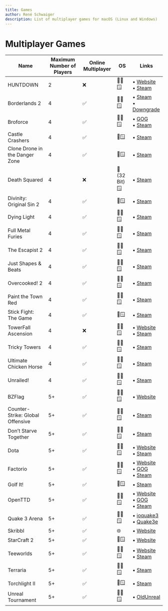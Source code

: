 ```yaml
---
title: Games
author: René Schwaiger
description: List of multiplayer games for macOS (Linux and Windows)
---
```


# Multiplayer Games

| Name                             | Maximum Number of Players | Online Multiplayer | OS            | Links                                                                                                                                                       |
| -------------------------------- | ------------------------- | ------------------ | ------------- | ----------------------------------------------------------------------------------------------------------------------------------------------------------- |
| HUNTDOWN                         | 2                         | ❌                 | 🍏🐧🪟         | • [Website](https://huntdown.com) <br/> • [Steam](https://store.steampowered.com/app/598550/HUNTDOWN/)                                                      |
| Borderlands 2                    | 4                         | ✅                 | 🍏🐧🪟         | • [Steam](https://store.steampowered.com/agecheck/app/49520/) <br/> • [Downgrade](https://steamcommunity.com/sharedfiles/filedetails/?id=2014284368)        |
| Broforce                         | 4                         | ✅                 | 🍏🐧🪟         | • [GOG](https://www.gog.com/game/broforce) <br/> • [Steam](https://store.steampowered.com/app/274190/Broforce/)                                             |
| Castle Crashers                  | 4                         | ✅                 | 🍏🪟           | • [Steam](https://store.steampowered.com/app/204360/Castle_Crashers/)                                                                                       |
| Clone Drone in the Danger Zone   | 4                         | ✅                 | 🍏🪟           | • [Steam](https://store.steampowered.com/app/597170/Clone_Drone_in_the_Danger_Zone/)                                                                        |
| Death Squared                    | 4                         | ❌                 | 🍏 (32 Bit) 🪟 | • [Steam](https://store.steampowered.com/app/471810/Death_Squared/)                                                                                         |
| Divinity: Original Sin 2         | 4                         | ✅                 | 🍏🪟           | • [Steam](https://store.steampowered.com/app/435150/Divinity_Original_Sin_2__Definitive_Edition/)                                                           |
| Dying Light                      | 4                         | ✅                 | 🍏🐧🪟         | • [Steam](https://store.steampowered.com/app/239140/Dying_Light_Enhanced_Edition/)                                                                          |
| Full Metal Furies                | 4                         | ✅                 | 🍏🐧🪟         | • [Steam](https://store.steampowered.com/app/416600/Full_Metal_Furies/)                                                                                     |
| The Escapist 2                   | 4                         | ✅                 | 🍏🐧🪟         | • [Steam](https://store.steampowered.com/app/641990/The_Escapists_2/)                                                                                       |
| Just Shapes & Beats              | 4                         | ✅                 | 🍏🐧🪟         | • [Steam](https://store.steampowered.com/app/531510/Just_Shapes__Beats/)                                                                                    |
| Overcooked! 2                    | 4                         | ✅                 | 🍏🐧🪟         | • [Steam](https://store.steampowered.com/app/728880/Overcooked_2/)                                                                                          |
| Paint the Town Red               | 4                         | ✅                 | 🍏🐧🪟         | • [Steam](https://store.steampowered.com/app/337320/Paint_the_Town_Red/)                                                                                    |
| Stick Fight: The Game            | 4                         | ✅                 | 🍏🪟           | • [Steam](https://store.steampowered.com/app/674940/)                                                                                                       |
| TowerFall Ascension              | 4                         | ❌                 | 🍏🐧🪟         | • [Website](http://www.towerfall-game.com) <br/> • [Steam](https://store.steampowered.com/app/251470/TowerFall_Ascension/)                                  |
| Tricky Towers                    | 4                         | ✅                 | 🍏🐧🪟         | • [Steam](https://store.steampowered.com/app/437920/)                                                                                                       |
| Ultimate Chicken Horse           | 4                         | ✅                 | 🍏🐧🪟         | • [Steam](https://store.steampowered.com/app/386940/Ultimate_Chicken_Horse/)                                                                                |
| Unrailed!                        | 4                         | ✅                 | 🍏🐧🪟         | • [Steam](https://store.steampowered.com/app/1016920/Unrailed/)                                                                                             |
| BZFlag                           | 5+                        | ✅                 | 🍏🐧🪟         | • [Website](https://www.bzflag.org)                                                                                                                         |
| Counter-Strike: Global Offensive | 5+                        | ✅                 | 🍏🐧🪟         | • [Steam](https://store.steampowered.com/app/730)                                                                                                           |
| Don’t Starve Together            | 5+                        | ✅                 | 🍏🐧🪟         | • [Steam](https://store.steampowered.com/app/322330/Dont_Starve_Together/)                                                                                  |
| Dota                             | 5+                        | ✅                 | 🍏🐧🪟         | • [Website](https://www.dota2.com) <br/> • [Steam](https://store.steampowered.com/app/570/Dota_2/)                                                          |
| Factorio                         | 5+                        | ✅                 | 🍏🐧🪟         | • [Website](https://www.factorio.com) <br/> • [GOG](https://www.gog.com/game/factorio) <br/> • [Steam](https://store.steampowered.com/app/427520/Factorio/) |
| Golf It!                         | 5+                        | ✅                 | 🍏🪟           | • [Steam](https://store.steampowered.com/app/571740/Golf_It/)                                                                                               |
| OpenTTD                          | 5+                        | ✅                 | 🍏🐧🪟         | • [Website](https://www.openttd.org/) <br/>• [GOG](https://www.gog.com/game/openttd) <br/> • [Steam](https://store.steampowered.com/app/1536610/OpenTTD/)   |
| Quake 3 Arena                    | 5+                        | ✅                 | 🍏🐧🪟         | • [ioquake3](https://github.com/ioquake/ioq3) <br/> • [Quake3e](https://github.com/ec-/Quake3e)                                                             |
| Skribbl                          | 5+                        | ✅                 | 🌐            | • [Website](https://skribbl.io)                                                                                                                             |
| StarCraft 2                      | 5+                        | ✅                 | 🍏🪟           | • [Website](https://starcraft2.com)                                                                                                                         |
| Teeworlds                        | 5+                        | ✅                 | 🍏🐧🪟         | • [Website](https://www.teeworlds.com) <br/> • [Steam](https://store.steampowered.com/app/380840/Teeworlds/)                                                |
| Terraria                         | 5+                        | ✅                 | 🍏🐧🪟         | • [Steam](https://store.steampowered.com/app/105600/Terraria/)                                                                                              |
| Torchlight II                    | 5+                        | ✅                 | 🍏🪟           | • [Steam](https://store.steampowered.com/app/200710/Torchlight_II/)                                                                                         |
| Unreal Tournament                | 5+                        | ✅                 | 🍏🐧🪟         | • [OldUnreal](https://github.com/OldUnreal/UnrealTournamentPatches)                                                                                         |
